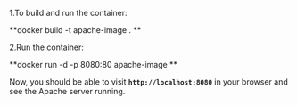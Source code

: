 1.To build and run the container:

**docker build -t apache-image .
**

2.Run the container:

**docker run -d -p 8080:80 apache-image
**

Now, you should be able to visit **`http://localhost:8080`** in your browser and see the Apache server running.
